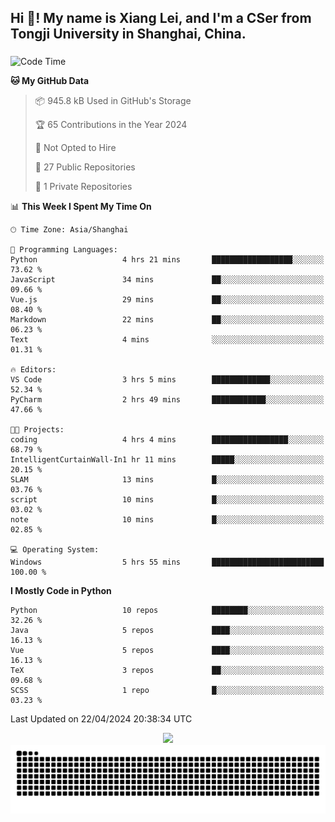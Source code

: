 <h2 align="left">Hi 👋! My name is Xiang Lei, and I'm a CSer from Tongji University in Shanghai, China.</h2>

###

<!--START_SECTION:waka-->
![Code Time](http://img.shields.io/badge/Code%20Time-466%20hrs%2046%20mins-blue)

**🐱 My GitHub Data** 

> 📦 945.8 kB Used in GitHub's Storage 
 > 
> 🏆 65 Contributions in the Year 2024
 > 
> 🚫 Not Opted to Hire
 > 
> 📜 27 Public Repositories 
 > 
> 🔑 1 Private Repositories 
 > 
📊 **This Week I Spent My Time On** 

```text
🕑︎ Time Zone: Asia/Shanghai

💬 Programming Languages: 
Python                   4 hrs 21 mins       ██████████████████░░░░░░░   73.62 % 
JavaScript               34 mins             ██░░░░░░░░░░░░░░░░░░░░░░░   09.66 % 
Vue.js                   29 mins             ██░░░░░░░░░░░░░░░░░░░░░░░   08.40 % 
Markdown                 22 mins             ██░░░░░░░░░░░░░░░░░░░░░░░   06.23 % 
Text                     4 mins              ░░░░░░░░░░░░░░░░░░░░░░░░░   01.31 % 

🔥 Editors: 
VS Code                  3 hrs 5 mins        █████████████░░░░░░░░░░░░   52.34 % 
PyCharm                  2 hrs 49 mins       ████████████░░░░░░░░░░░░░   47.66 % 

🐱‍💻 Projects: 
coding                   4 hrs 4 mins        █████████████████░░░░░░░░   68.79 % 
IntelligentCurtainWall-In1 hr 11 mins        █████░░░░░░░░░░░░░░░░░░░░   20.15 % 
SLAM                     13 mins             █░░░░░░░░░░░░░░░░░░░░░░░░   03.76 % 
script                   10 mins             █░░░░░░░░░░░░░░░░░░░░░░░░   03.02 % 
note                     10 mins             █░░░░░░░░░░░░░░░░░░░░░░░░   02.85 % 

💻 Operating System: 
Windows                  5 hrs 55 mins       █████████████████████████   100.00 % 
```

**I Mostly Code in Python** 

```text
Python                   10 repos            ████████░░░░░░░░░░░░░░░░░   32.26 % 
Java                     5 repos             ████░░░░░░░░░░░░░░░░░░░░░   16.13 % 
Vue                      5 repos             ████░░░░░░░░░░░░░░░░░░░░░   16.13 % 
TeX                      3 repos             ██░░░░░░░░░░░░░░░░░░░░░░░   09.68 % 
SCSS                     1 repo              █░░░░░░░░░░░░░░░░░░░░░░░░   03.23 % 
```




 Last Updated on 22/04/2024 20:38:34 UTC
<!--END_SECTION:waka-->

<div align="center">
  <img src="https://github-readme-stats.vercel.app/api?username=Lei00764&show_icons=true&theme=radical" />
 </div>

 <div align="center">

<picture>
  <source media="(prefers-color-scheme: dark)" srcset="https://raw.githubusercontent.com/Lei00764/Lei00764/output/github-contribution-grid-snake-dark.svg">
  <source media="(prefers-color-scheme: light)" srcset="https://raw.githubusercontent.com/Lei00764/Lei00764/output/github-contribution-grid-snake.svg">
  <img alt="github contribution grid snake animation" src="https://raw.githubusercontent.com/Lei00764/Lei00764/output/github-contribution-grid-snake.svg">
</picture>

</div>




